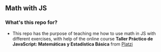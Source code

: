 ## Math with JS

### What's this repo for?

- This repo has the purpose of teaching me how to use math in JS with different exercises, with help of the online course **Taller Práctico de JavaScript: Matemáticas y Estadística Básica** from [Platzi](https://platzi.com/jsmath)

